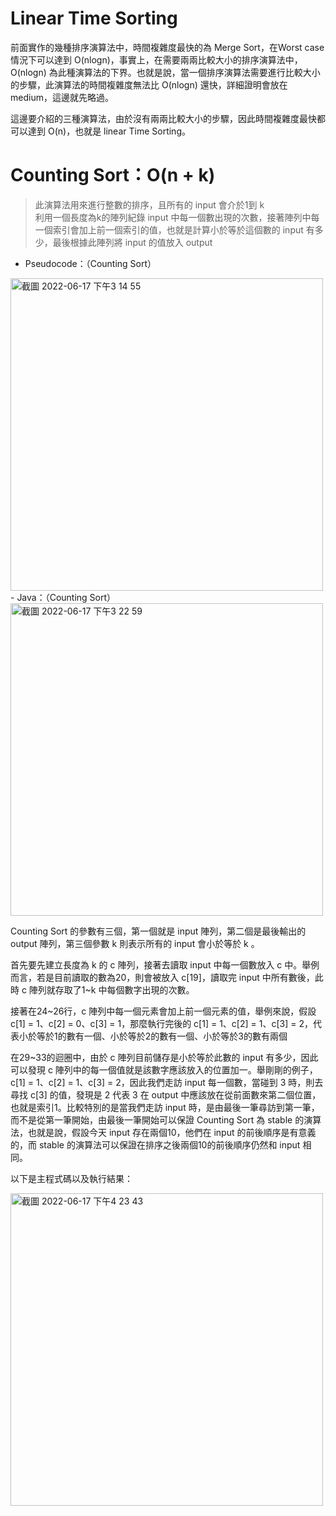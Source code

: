 # Linear Time Sorting
前面實作的幾種排序演算法中，時間複雜度最快的為 Merge Sort，在Worst case情況下可以達到 O(nlogn)，事實上，在需要兩兩比較大小的排序演算法中，O(nlogn) 為此種演算法的下界。也就是說，當一個排序演算法需要進行比較大小的步驟，此演算法的時間複雜度無法比 O(nlogn) 還快，詳細證明會放在 medium，這邊就先略過。

這邊要介紹的三種演算法，由於沒有兩兩比較大小的步驟，因此時間複雜度最快都可以達到 O(n)，也就是 linear Time Sorting。
# Counting Sort：O(n + k)
>此演算法用來進行整數的排序，且所有的 input 會介於1到 k  
>利用一個長度為k的陣列紀錄 input 中每一個數出現的次數，接著陣列中每一個索引會加上前一個索引的值，也就是計算小於等於這個數的 input 有多少，最後根據此陣列將 input 的值放入 output 
- Pseudocode：（Counting Sort）
<img width="500" alt="截圖 2022-06-17 下午3 14 55" src="https://user-images.githubusercontent.com/103521272/174245855-43207ab6-b321-46e8-9e57-7aadca9e6750.png">
- Java：（Counting Sort）
<img width="500" alt="截圖 2022-06-17 下午3 22 59" src="https://user-images.githubusercontent.com/103521272/174247206-4bfac1a0-9242-4d3d-9b4c-74fb3d651483.png">

Counting Sort 的參數有三個，第一個就是 input 陣列，第二個是最後輸出的 output 陣列，第三個參數 k 則表示所有的 input 會小於等於 k 。 

首先要先建立長度為 k 的 c 陣列，接著去讀取 input 中每一個數放入 c 中。舉例而言，若是目前讀取的數為20，則會被放入 c[19]，讀取完 input 中所有數後，此時 c 陣列就存取了1~k 中每個數字出現的次數。

接著在24~26行，c 陣列中每一個元素會加上前一個元素的值，舉例來說，假設 c[1] = 1、c[2] = 0、c[3] = 1，那麼執行完後的 c[1] = 1、c[2] = 1、c[3] = 2，代表小於等於1的數有一個、小於等於2的數有一個、小於等於3的數有兩個

在29~33的迴圈中，由於 c 陣列目前儲存是小於等於此數的 input 有多少，因此可以發現 c 陣列中的每一個值就是該數字應該放入的位置加一。舉剛剛的例子，c[1] = 1、c[2] = 1、c[3] = 2，因此我們走訪 input 每一個數，當碰到 3 時，則去尋找 c[3] 的值，發現是 2 代表 3 在 output 中應該放在從前面數來第二個位置，也就是索引1。比較特別的是當我們走訪 input 時，是由最後一筆尋訪到第一筆，而不是從第一筆開始，由最後一筆開始可以保證 Counting Sort 為 stable 的演算法，也就是說，假設今天 input 存在兩個10，他們在 input 的前後順序是有意義的，而 stable 的演算法可以保證在排序之後兩個10的前後順序仍然和 input 相同。

以下是主程式碼以及執行結果：

<img width="500" alt="截圖 2022-06-17 下午4 23 43" src="https://user-images.githubusercontent.com/103521272/174258366-cae75528-d4ce-4271-a635-0173ccbbfe73.png">







